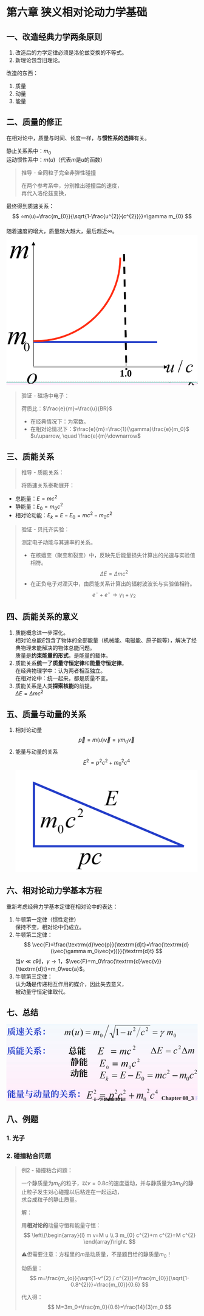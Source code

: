 # 第六章 狭义相对论动力学基础

## 一、改造经典力学两条原则

1. 改造后的力学定律必须是洛伦兹变换的不等式。
2. 新理论包含旧理论。

改造的东西：

1. 质量
2. 动量
3. 能量

## 二、质量的修正

在相对论中，质量与时间、长度一样，与**惯性系的选择**有关。

静止关系系中：$m_0$  
运动惯性系中：$m(u)$（代表$m$是$u$的函数）

> 推导 - 全同粒子完全非弹性碰撞
>
> 在两个参考系中，分别推出碰撞后的速度，  
> 再代入洛伦兹变换，  

最终得到质速关系：
$$
⭐m(u)=\frac{m_{0}}{\sqrt{1-\frac{u^{2}}{c^{2}}}}=\gamma m_{0}
$$

随着速度的增大，质量越大越大，最后趋近$\infty$。  
![质速关系](images/8.5-Special_Relativity-5--04-11_16-15-08.png)

> 验证 - 磁场中电子：
>
> 荷质比：$\frac{e}{m}=\frac{u}{BR}$
>
> * 在经典情况下：为常数。  
> * 在相对论情况下：$\frac{e}{m}=\frac{1}{\gamma}\frac{e}{m_0}$  
> $u\uparrow, \quad \frac{e}{m}\downarrow$

## 三、质能关系

> 推导 - 质能关系：
>
> 将质速关系泰勒展开：

* 总能量：$E=mc^2$
* 静能量：$E_0=m_0c^2$
* 相对论动能：$E_k=E-E_0=mc^2-m_0c^2$

> 验证 - 贝托齐实验：
>
> 测定电子动能与其速率的关系。
>
> * 在核嬗变（聚变和裂变）中，反映先后能量损失计算出的光速与实验值相符。  
>   $$
>   \Delta E=\Delta m c^2
>   $$
> * 在正负电子对湮灭中，由质能关系计算出的辐射波波长与实验值相符。
>   $$
>   e^-+e^+\rightarrow\gamma_1+\gamma_2
>   $$

## 四、质能关系的意义

1. 质能概念进一步深化。  
   相对论总能$E$包含了物体的全部能量（机械能、电磁能、原子能等），解决了经典物理未能解决的物体总能问题。  
   质量是**约束能量的形式**，是能量的载体。
2. 质能关系**统一了质量守恒定律**和**能量守恒定律**。  
   在经典物理学中：认为两者相互独立。  
   在相对论中：统一起来，都是质量不变。
3. 质能关系是人类**探索核能**的前提。  
   $\Delta E=\Delta m c^2$

## 五、质量与动量的关系

1. 相对论动量
   $$
   \vec{p}=m(u)\vec{v}=\gamma m_0\vec{v}
   $$
2. 能量与动量的关系
   $$
   E^2=p^2c^2+m_0^2c^4
   $$
   ![能量与动量的关系](images/8.5-Special_Relativity-5--04-11_16-46-35.png)

## 六、相对论动力学基本方程

重新考虑经典力学基本定律在相对论中的表达：

1. 牛顿第一定律（惯性定律）  
   保持不变，相对论中仍成立。
2. 牛顿第二定律：
   $$
   \vec{F}=\frac{\textrm{d}\vec{p}}{\textrm{d}t}=\frac{\textrm{d}(\vec{\gamma m_0\vec{v})}}{\textrm{d}t}
   $$
   当$v\ll c$时，$\gamma\to1$，$\vec{F}=m_0\frac{\textrm{d}\vec{v}}{\textrm{d}t}=m_0\vec{a}$。
3. 牛顿第三定律：  
   认为**场**是传递相互作用的媒介，因此失去意义，  
   被动量守恒定律取代。

## 七、总结

![总结](images/8.5-Special_Relativity-5--04-11_16-56-11.png)

## 八、例题

### 1. 光子

### 2. 碰撞粘合问题

> 例2 - 碰撞粘合问题：
>
> 一个静质量为$m_0$的粒子，以$v=0.8c$的速度运动，并与静质量为$3m_0$的静止粒子发生对心碰撞以后粘连在一起运动，  
> 求合成粒子的静止质量。
>
> 解：
>
> 用**相对论的**动量守恒和能量守恒：
> $$
> \left\{\begin{array}{l}
> m v=M u \\
> 3 m_{0} c^{2}+m c^{2}=M c^{2}
> \end{array}\right.
> $$
>
> ⚠但需要注意：方程里的$m$是动质量，不是题目给的静质量$m_0$！
>
> 动质量：
> $$
> m=\frac{m_{o}}{\sqrt{1-v^{2} / c^{2}}}=\frac{m_{0}}{\sqrt{1-0.8^{2}}}=\frac{m_{0}}{0.6}
> $$
>
> 代入得：
> $$
> M=3m_0+\frac{m_0}{0.6}=\frac{14}{3}m_0
> $$
